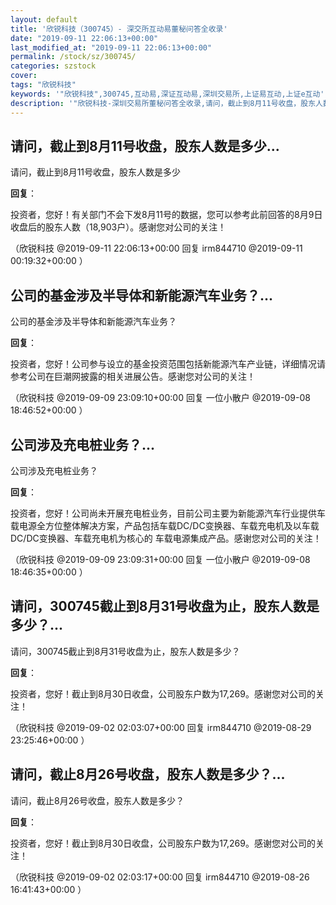 ```yaml
---
layout: default
title: '欣锐科技（300745）- 深交所互动易董秘问答全收录'
date: "2019-09-11 22:06:13+00:00"
last_modified_at: "2019-09-11 22:06:13+00:00"
permalink: /stock/sz/300745/
categories: szstock
cover: 
tags: "欣锐科技"
keywords: '"欣锐科技",300745,互动易,深证互动易,深圳交易所,上证易互动,上证e互动'
description: '"欣锐科技-深圳交易所董秘问答全收录,请问，截止到8月11号收盘，股东人数是多少"'
---
```


## 请问，截止到8月11号收盘，股东人数是多少...

请问，截止到8月11号收盘，股东人数是多少

**回复**：

投资者，您好！有关部门不会下发8月11号的数据，您可以参考此前回答的8月9日收盘后的股东人数（18,903户）。感谢您对公司的关注！ 

（欣锐科技  @2019-09-11 22:06:13+00:00 回复 irm844710  @2019-09-11 00:19:32+00:00 ）

## 公司的基金涉及半导体和新能源汽车业务？...

公司的基金涉及半导体和新能源汽车业务？

**回复**：

投资者，您好！公司参与设立的基金投资范围包括新能源汽车产业链，详细情况请参考公司在巨潮网披露的相关进展公告。感谢您对公司的关注！ 

（欣锐科技  @2019-09-09 23:09:10+00:00 回复 一位小散户  @2019-09-08 18:46:52+00:00 ）

## 公司涉及充电桩业务？...

公司涉及充电桩业务？

**回复**：

投资者，您好！公司尚未开展充电桩业务，目前公司主要为新能源汽车行业提供车载电源全方位整体解决方案，产品包括车载DC/DC变换器、车载充电机及以车载DC/DC变换器、车载充电机为核心的 车载电源集成产品。感谢您对公司的关注！ 

（欣锐科技  @2019-09-09 23:09:31+00:00 回复 一位小散户  @2019-09-08 18:46:35+00:00 ）

## 请问，300745截止到8月31号收盘为止，股东人数是多少？...

请问，300745截止到8月31号收盘为止，股东人数是多少？

**回复**：

投资者，您好！截止到8月30日收盘，公司股东户数为17,269。感谢您对公司的关注！ 

（欣锐科技  @2019-09-02 02:03:07+00:00 回复 irm844710  @2019-08-29 23:25:46+00:00 ）

## 请问，截止8月26号收盘，股东人数是多少？...

请问，截止8月26号收盘，股东人数是多少？

**回复**：

投资者，您好！截止到8月30日收盘，公司股东户数为17,269。感谢您对公司的关注！ 

（欣锐科技  @2019-09-02 02:03:17+00:00 回复 irm844710  @2019-08-26 16:41:43+00:00 ）

